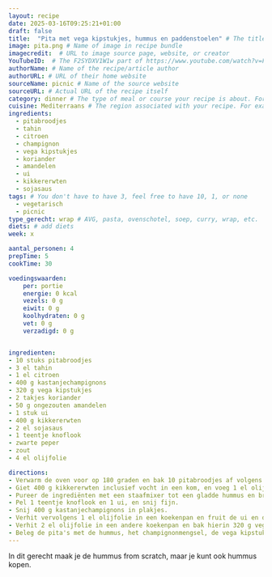 ```yaml
---
layout: recipe
date: 2025-03-16T09:25:21+01:00
draft: false
title:  "Pita met vega kipstukjes, hummus en paddenstoelen" # The title of your awesome recipe
image: pita.png # Name of image in recipe bundle
imagecredit:  # URL to image source page, website, or creator
YouTubeID:  # The F2SYDXV1W1w part of https://www.youtube.com/watch?v=F2SYDXV1W1w
authorName: # Name of the recipe/article author
authorURL: # URL of their home website
sourceName: picnic # Name of the source website
sourceURL: # Actual URL of the recipe itself
category: dinner # The type of meal or course your recipe is about. For example: "dinner", "entree", or "dessert".
cuisine: Mediterraans # The region associated with your recipe. For example, Italiaans, Mediterraans", or Eigen.
ingredients:
  - pitabroodjes
  - tahin
  - citroen
  - champignon
  - vega kipstukjes
  - koriander
  - amandelen
  - ui
  - kikkererwten
  - sojasaus
tags: # You don't have to have 3, feel free to have 10, 1, or none
  - vegetarisch
  - picnic
type_gerecht: wrap # AVG, pasta, ovenschotel, soep, curry, wrap, etc.
diets: # add diets
week: x

aantal_personen: 4
prepTime: 5
cookTime: 30

voedingswaarden:
    per: portie
    energie: 0 kcal
    vezels: 0 g
    eiwit: 0 g
    koolhydraten: 0 g
    vet: 0 g
    verzadigd: 0 g


ingredienten:
- 10 stuks pitabroodjes
- 3 el tahin
- 1 el citroen
- 400 g kastanjechampignons
- 320 g vega kipstukjes
- 2 takjes koriander
- 50 g ongezouten amandelen
- 1 stuk ui
- 400 g kikkererwten
- 2 el sojasaus
- 1 teentje knoflook
- zwarte peper
- zout
- 4 el olijfolie

directions:
- Verwarm de oven voor op 180 graden en bak 10 pitabroodjes af volgens de aanwijzingen op de verpakking.
- Giet 400 g kikkererwten inclusief vocht in een kom, en voeg 1 el olijfolie, 3 el tahini en 1 el citroensap toe. 
- Pureer de ingrediënten met een staafmixer tot een gladde hummus en breng op smaak met peper en zout. Zet opzij.
- Pel 1 teentje knoflook en 1 ui, en snij fijn. 
- Snij 400 g kastanjechampignons in plakjes. 
- Verhit vervolgens 1 el olijfolie in een koekenpan en fruit de ui en de knoflook hierin aan. Voeg de kastanjechampignons en 50 g amandelen toe en bak deze 5 minuten mee. Blus ten slotte af met 2 eetlepels sojasaus. Roer goed door en zet opzij.
- Verhit 2 el olijfolie in een andere koekenpan en bak hierin 320 g vega kipstukjes 4 minuten op middelhoge temperatuur.
- Beleg de pita's met de hummus, het champignonmengsel, de vega kipstukjes en wat verse korianderblaadjes. Serveer eventueel nog met een partje citroen.
---
```


In dit gerecht maak je de hummus from scratch, maar je kunt ook hummus kopen.

